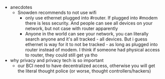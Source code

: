   * anecdotes
    * Snowden recommends to not use wifi
      * only use ethernet plugged into #router. If plugged into #modem there is less security. And people can see all devices on your network, but not case with router apparently
      * Anyone in the world can see your network, you can literally search anyone and it's all tracked - all devices. But i guess ethernet is way for it to not be tracked - as long as plugged into router instead of modem. I think if someone had physical access to router, they could still get ya tho
  * why privacy and privacy tech is so important
    * our BCI need to have decentralized access, otherwise you will get the literal thought police (or worse, thought controllers/hackers)
